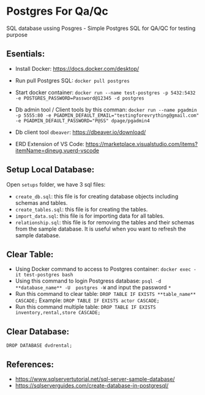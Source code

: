 # Postgres For Qa/Qc

SQL database ussing Posgres - Simple Postgres  SQL for QA/QC for testing purpose

## Esentials:

- Install Docker: https://docs.docker.com/desktop/
- Run pull Postgres SQL: `docker pull postgres`
- Start docker container: `docker run --name test-postgres -p 5432:5432 -e POSTGRES_PASSWORD=Password@12345 -d postgres`
- Db admin tool / Client tools by this comman:  `docker run --name pgadmin -p 5555:80 -e PGADMIN_DEFAULT_EMAIL="testingforevrything@gmail.com" -e PGADMIN_DEFAULT_PASSWORD="P@SS" dpage/pgadmin4`
- Db client tool `dbeaver`: https://dbeaver.io/download/

- ERD Extension of VS Code: https://marketplace.visualstudio.com/items?itemName=dineug.vuerd-vscode

## Setup Local Database:
Open `setups` folder, we have 3 sql files:

- `create_db.sql`: this file is for creating database objects including schemas and tables.
- `create_tables.sql`: this file is for creating the tables.
- `import_data.sql`: this file is for importing data for all tables.
- `relationship.sql`: this file is for removing the tables and their schemas from the sample database. It is useful when you want to refresh the sample database.



## Clear Table:
- Using Docker command to access to Postgres container: `docker exec -it test-postgres bash`
- Using this command to login Postgress database: `psql -d **database_name** -U  postgres -W` and input the password `*`
- Run this command to clear table: `DROP TABLE IF EXISTS **table_name** CASCADE;`
Example: `DROP TABLE IF EXISTS actor CASCADE;`
- Run this command multiple table: `DROP TABLE IF EXISTS inventory,rental,store CASCADE;`

## Clear Database:

`DROP DATABASE dvdrental;`

## References:
- https://www.sqlservertutorial.net/sql-server-sample-database/
- https://sqlserverguides.com/create-database-in-postgresql/